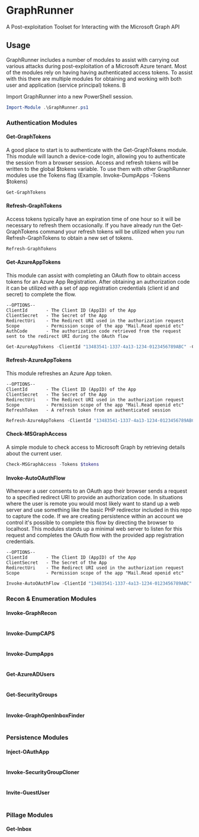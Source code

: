 # GraphRunner
A Post-exploitation Toolset for Interacting with the Microsoft Graph API


## Usage

GraphRunner includes a number of modules to assist with carrying out various attacks during post-exploitation of a Microsoft Azure tenant. Most of the modules rely on having having authenticated access tokens. To assist with this there are multiple modules for obtaining and working with both user and application (service principal) tokens. B

Import GraphRunner into a new PowerShell session.
```PowerShell
Import-Module .\GraphRunner.ps1
```

### Authentication Modules
#### Get-GraphTokens
A good place to start is to authenticate with the Get-GraphTokens module. This module will launch a device-code login, allowing you to authenticate the session from a browser session. Access and refresh tokens will be written to the global $tokens variable. To use them with other GraphRunner modules use the Tokens flag (Example. Invoke-DumpApps -Tokens $tokens)

```PowerShell
Get-GraphTokens
```

#### Refresh-GraphTokens
Access tokens typically have an expiration time of one hour so it will be necessary to refresh them occasionally. If you have already run the Get-GraphTokens command your refresh tokens will be utilized when you run Refresh-GraphTokens to obtain a new set of tokens.

```PowerShell
Refresh-GraphTokens
```

#### Get-AzureAppTokens
This module can assist with completing an OAuth flow to obtain access tokens for an Azure App Registration. After obtaining an authorization code it can be utilized with a set of app registration credentials (client id and secret) to complete the flow. 
```
--OPTIONS--
ClientId       - The Client ID (AppID) of the App
ClientSecret   - The Secret of the App
RedirectUri    - The Redirect URI used in the authorization request
Scope          - Permission scope of the app "Mail.Read openid etc"
AuthCode       - The authorization code retrieved from the request sent to the redirect URI during the OAuth flow
```

```PowerShell
Get-AzureAppTokens -ClientId "13483541-1337-4a13-1234-0123456789ABC" -ClientSecret "v-Q8Q~fEXAMPLEEXAMPLEDsmKpQw_Wwd57-albMZ" -RedirectUri "https://YOURREDIRECTWEBSERVER.azurewebsites.net" -scope "openid profile offline_access email User.Read User.ReadBasic.All Mail.Read" -AuthCode "0.AUYAME_74EXAMPLEUZSUBZqrWXZOtU7Jh4..."
```

#### Refresh-AzureAppTokens
This module refreshes an Azure App token. 
```
--OPTIONS--
ClientId       - The Client ID (AppID) of the App
ClientSecret   - The Secret of the App
RedirectUri    - The Redirect URI used in the authorization request
Scope          - Permission scope of the app "Mail.Read openid etc"
RefreshToken   - A refresh token from an authenticated session
```
```PowerShell
Refresh-AzureAppTokens -ClientId "13483541-1337-4a13-1234-0123456789ABC" -ClientSecret "v-Q8Q~fEXAMPLEEXAMPLEDsmKpQw_Wwd57-albMZ" -RedirectUri "https://YOURREDIRECTWEBSERVER.azurewebsites.net" -scope "openid profile offline_access email User.Read User.ReadBasic.All Mail.Read" -RefreshToken "0.AUYAME_75cEXAMPLEUBZqrWd22WdOz..."
```

#### Check-MSGraphAccess
A simple module to check access to Microsoft Graph by retrieving details about the current user.
```PowerShell
Check-MSGraphAccess -Tokens $tokens
```

#### Invoke-AutoOAuthFlow
Whenever a user consents to an OAuth app their browser sends a request to a specified redirect URI to provide an authorization code. In situations where the user is remote you would most likely want to stand up a web server and use something like the basic PHP redirector included in this repo to capture the code. If we are creating persistence within an account we control it's possible to complete this flow by directing the browser to localhost. This modules stands up a minimal web server to listen for this request and completes the OAuth flow with the provided app registration credentials.
```
--OPTIONS--
ClientId       - The Client ID (AppID) of the App
ClientSecret   - The Secret of the App
RedirectUri    - The Redirect URI used in the authorization request
Scope          - Permission scope of the app "Mail.Read openid etc"
```
```PowerShell
Invoke-AutoOAuthFlow -ClientId "13483541-1337-4a13-1234-0123456789ABC" -ClientSecret "v-Q8Q~fEXAMPLEEXAMPLEDsmKpQw_Wwd57-albMZ" -RedirectUri "http://localhost:10000" -scope "openid profile offline_access email User.Read User.ReadBasic.All Mail.Read"
```

### Recon & Enumeration Modules

#### Invoke-GraphRecon

```PowerShell

```

#### Invoke-DumpCAPS

```PowerShell

```

#### Invoke-DumpApps

```PowerShell

```

#### Get-AzureADUsers

```PowerShell

```

#### Get-SecurityGroups

```PowerShell

```

#### Invoke-GraphOpenInboxFinder

```PowerShell

```

### Persistence Modules

#### Inject-OAuthApp

```PowerShell

```

#### Invoke-SecurityGroupCloner

```PowerShell

```

#### Invite-GuestUser

```PowerShell

```

### Pillage Modules

#### Get-Inbox

```PowerShell

```
